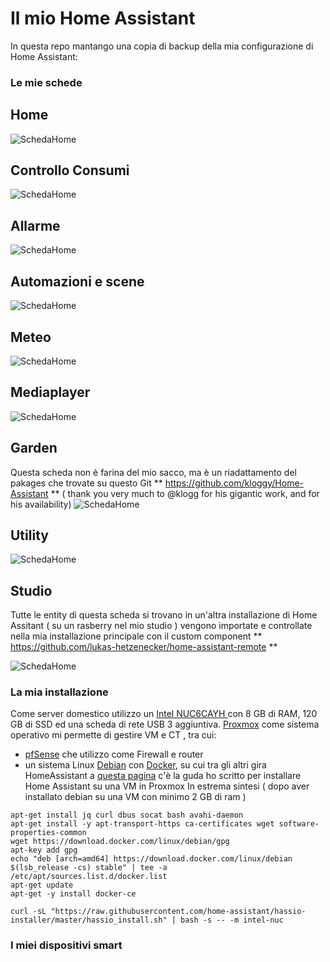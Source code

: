 # Il mio Home Assistant
In questa repo mantango una copia di backup della mia configurazione di Home Assistant:


### Le mie schede
## Home
![SchedaHome](https://github.com/daxda/HomeAssistante/raw/master/screenshot/page_1.png)
## Controllo Consumi
![SchedaHome](https://github.com/daxda/HomeAssistante/raw/master/screenshot/page_2.png)

## Allarme
![SchedaHome](https://github.com/daxda/HomeAssistante/raw/master/screenshot/page_3.png)

## Automazioni e scene
![SchedaHome](https://github.com/daxda/HomeAssistante/raw/master/screenshot/page_4.png)
## Meteo
![SchedaHome](https://github.com/daxda/HomeAssistante/raw/master/screenshot/page_5.png)
## Mediaplayer
![SchedaHome](https://github.com/daxda/HomeAssistante/raw/master/screenshot/page_6.png)
## Garden
Questa scheda non è farina del mio sacco, ma è un riadattamento del pakages che trovate su questo Git ** https://github.com/kloggy/Home-Assistant ** ( thank you very much to @klogg for his gigantic work, and for his availability)
![SchedaHome](https://github.com/daxda/HomeAssistante/raw/master/screenshot/page_7.png)

## Utility
![SchedaHome](https://github.com/daxda/HomeAssistante/raw/master/screenshot/page_8.png)

## Studio
Tutte le entity di questa scheda si trovano in un'altra installazione di Home Assitant ( su un rasberry nel mio studio )  vengono importate e controllate  nella mia installazione principale con il custom component ** https://github.com/lukas-hetzenecker/home-assistant-remote **

![SchedaHome](https://github.com/daxda/HomeAssistante/raw/master/Screenshot/page_9.png)


### La mia installazione
Come server domestico utilizzo un [Intel NUC6CAYH ](https://sagg.it/2OdhJ5P) con 8 GB di RAM, 120 GB di SSD  ed una scheda di rete USB 3 aggiuntiva. [Proxmox](https://www.proxmox.com/en/) come sistema operativo mi permette di gestire  VM e CT , tra cui:
* [pfSense](https://www.pfsense.org) che utilizzo come Firewall e router
* un sistema Linux [Debian](https://www.debian.org) con [Docker](https://www.docker.com), su cui tra gli altri gira HomeAssistant a [questa pagina](https://www.saggiamente.com/2019/03/configurare-un-nuc-con-proxmox-ed-hassio-trasferendo-anche-la-configurazione-da-un-raspberry/) c'è la guda ho scritto per installare Home Assistant su una VM in Proxmox
In estrema sintesi ( dopo aver installato debian su una VM con minimo 2 GB di ram  )
```
apt-get install jq curl dbus socat bash avahi-daemon
apt-get install -y apt-transport-https ca-certificates wget software-properties-common
wget https://download.docker.com/linux/debian/gpg
apt-key add gpg
echo "deb [arch=amd64] https://download.docker.com/linux/debian $(lsb_release -cs) stable" | tee -a /etc/apt/sources.list.d/docker.list
apt-get update
apt-get -y install docker-ce

curl -sL "https://raw.githubusercontent.com/home-assistant/hassio-installer/master/hassio_install.sh" | bash -s -- -m intel-nuc

```

### I miei dispositivi smart
